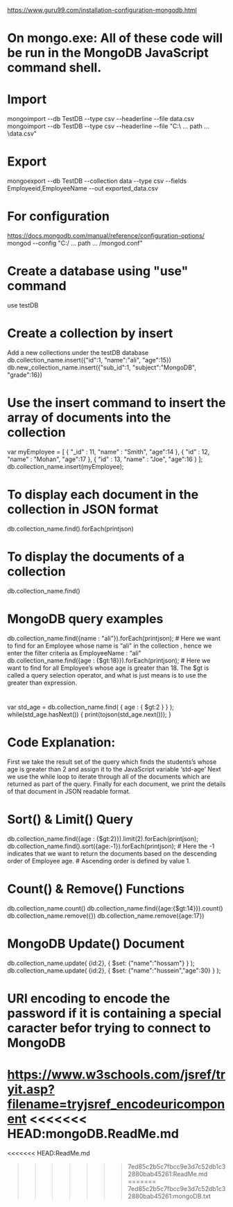 https://www.guru99.com/installation-configuration-mongodb.html

# On mongo.exe: All of these code will be run in the MongoDB JavaScript command shell.
# Import
mongoimport --db TestDB --type csv --headerline --file data.csv
mongoimport --db TestDB --type csv --headerline --file "C:\\ ... path ... \\data.csv"

# Export
mongoexport --db TestDB --collection data --type csv --fields Employeeid,EmployeeName --out exported_data.csv

# For configuration
https://docs.mongodb.com/manual/reference/configuration-options/
mongod --config "C:/ ... path ... /mongod.conf"

# Create a database using "use" command
use testDB
# Create a collection by insert
Add a new collections under the testDB database
db.collection_name.insert({"id":1, "name":"ali", "age":15})
db.new_collection_name.insert({"sub_id":1, "subject":"MongoDB", "grade":16})

# Use the insert command to insert the array of documents into the collection

var myEmployee = [ 
		   { "_id" : 11, "name" : "Smith", "age":14 },
		   { "id" : 12, "name" : "Mohan", "age":17 },
		   { "id" : 13, "name" : "Joe", "age":16 } 
                 ];
db.collection_name.insert(myEmployee);

# To display each document in the collection in JSON format
db.collection_name.find().forEach(printjson)
# To display the documents of a collection
db.collection_name.find()
# MongoDB query examples
db.collection_name.find({name : "ali"}).forEach(printjson); # Here we want to find for an Employee whose name is “ali” in the collection , hence we enter the filter criteria as EmployeeName : “ali”
db.collection_name.find({age : {$gt:18}}).forEach(printjson); # Here we want to find for all Employee’s whose age is greater than 18. The $gt is called a query selection operator, and what is just means is to use the greater than expression.
#
var std_age = db.collection_name.find( { age : { $gt:2 } } );
while(std_age.hasNext()) { print(tojson(std_age.next())); }
# Code Explanation:
First we take the result set of the query which finds the students’s whose age is greater than 2 and assign it to the JavaScript variable ‘std-age’
Next we use the while loop to iterate through all of the documents which are returned as part of the query.
Finally for each document, we print the details of that document in JSON readable format.
#
# Sort() & Limit() Query 
db.collection_name.find({age : {$gt:2}}).limit(2).forEach(printjson);
db.collection_name.find().sort({age:-1}).forEach(printjson); # Here the -1 indicates that we want to return the documents based on the descending order of Employee age. # Ascending order is defined by value 1.

# Count() & Remove() Functions
db.collection_name.count()
db.collection_name.find({age:{$gt:14}}).count()
db.collection_name.remove({})
db.collection_name.remove({age:17})

# MongoDB Update() Document
db.collection_name.update( {id:2}, { $set: {"name":"hossam"} } );
db.collection_name.update( {id:2}, { $set: {"name":"hussein","age":30} } );

# URI encoding to encode the password if it is containing a special caracter befor trying to connect to MongoDB
https://www.w3schools.com/jsref/tryit.asp?filename=tryjsref_encodeuricomponent
<<<<<<< HEAD:mongoDB.ReadMe.md
=======


<<<<<<< HEAD:ReadMe.md
>>>>>>> 7ed85c2b5c7fbcc9e3d7c52db1c32880bab45261:ReadMe.md
=======
>>>>>>> 7ed85c2b5c7fbcc9e3d7c52db1c32880bab45261:mongoDB.txt
